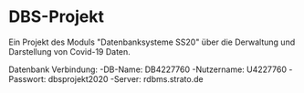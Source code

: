 # DBS-Projekt
Ein Projekt des Moduls "Datenbanksysteme SS20" über die Derwaltung und Darstellung von Covid-19 Daten.

Datenbank Verbindung:
-DB-Name: DB4227760
-Nutzername: U4227760
-Passwort: dbsprojekt2020
-Server: rdbms.strato.de
